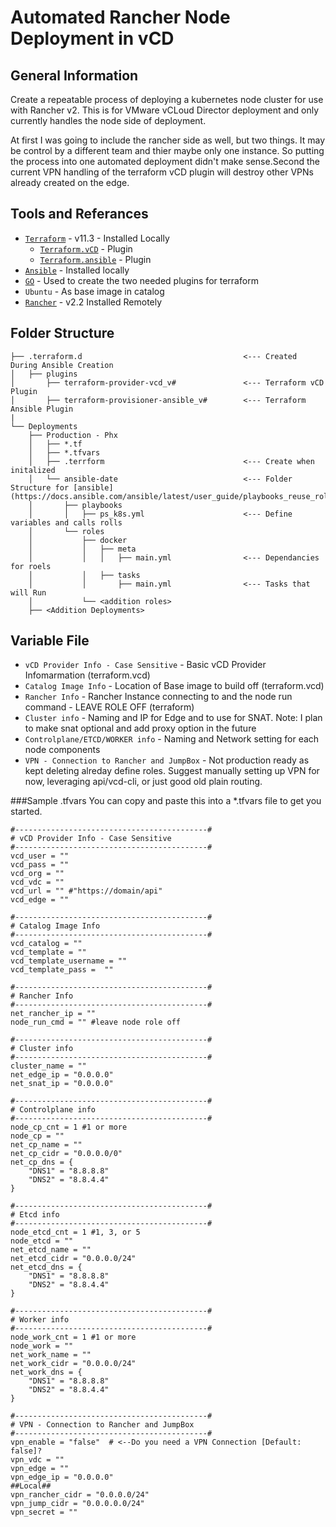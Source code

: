 # Automated Rancher Node Deployment in vCD

## General Information
Create a repeatable process of deploying a kubernetes node cluster for use with Rancher v2. This is for VMware vCLoud Director deployment and only currently handles the node side of deployment.

At first I was going to include the rancher side as well, but two things. It may be control by a different team and thier maybe only one instance. So putting the process into one automated deployment didn't make sense.Second the current VPN handling of the terraform vCD plugin will destroy other VPNs already created on the edge. 

## Tools and Referances
- [`Terraform`](https://www.terraform.io/downloads.html) - v11.3 - Installed Locally
  - [`Terraform.vCD`](https://github.com/terraform-providers/terraform-provider-vcd) - Plugin
  - [`Terraform.ansible`](https://github.com/radekg/terraform-provisioner-ansible) - Plugin
- [`Ansible`](https://docs.ansible.com/ansible/latest/installation_guide/intro_installation.html?extIdCarryOver=true&sc_cid=701f2000001OH7YAAW#latest-releases-via-apt-ubuntu) - Installed locally
- [`GO`](https://golang.org/dl/) - Used to create the two needed plugins for terraform
- `Ubuntu` - As base image in catalog
- [`Rancher`](https://rancher.com/) - v2.2 Installed Remotely

## Folder Structure

```
├── .terraform.d                                    <--- Created During Ansible Creation
│   ├── plugins
│       ├── terraform-provider-vcd_v#               <--- Terraform vCD Plugin
│       ├── terraform-provisioner-ansible_v#        <--- Terraform Ansible Plugin
|
└── Deployments
    ├── Production - Phx
    │   ├── *.tf
    │   ├── *.tfvars
    │   ├── .terrform                               <--- Create when initalized
    │   └── ansible-date                            <--- Folder Structure for [ansible](https://docs.ansible.com/ansible/latest/user_guide/playbooks_reuse_roles.html)
    │       ├── playbooks
    │       │   ├── ps_k8s.yml                      <--- Define variables and calls rolls  
    │       └── roles
    │           ├── docker
    │           │   ├── meta
    │           │   │   ├── main.yml                <--- Dependancies for roels 
    │           │   ├── tasks
    │           │       ├── main.yml                <--- Tasks that will Run
    │           └── <addition roles>
    ├── <Addition Deployments>
```
## Variable File

- `vCD Provider Info - Case Sensitive` - Basic vCD Provider Infomarmation (terraform.vcd)
- `Catalog Image Info` - Location of Base image to build off  (terraform.vcd)
- `Rancher Info` - Rancher Instance connecting to and the node run command - LEAVE ROLE OFF (terraform)
- `Cluster info` - Naming and IP for Edge and to use for SNAT. Note: I plan to make snat optional and add proxy option in the future
- `Controlplane/ETCD/WORKER info` - Naming and Network setting for each node components
- `VPN - Connection to Rancher and JumpBox` - Not production ready as kept deleting alreday define roles. Suggest manually setting up VPN for now, leveraging api/vcd-cli, or just good old plain routing.

###Sample .tfvars
You can copy and paste this into a *.tfvars file to get you started.
```
#-------------------------------------------#
# vCD Provider Info - Case Sensitive
#-------------------------------------------#
vcd_user = ""
vcd_pass = ""
vcd_org = ""
vcd_vdc = ""
vcd_url = "" #"https://domain/api"
vcd_edge = ""

#-------------------------------------------#
# Catalog Image Info
#-------------------------------------------#
vcd_catalog = ""
vcd_template = ""
vcd_template_username = ""
vcd_template_pass =  ""

#-------------------------------------------#
# Rancher Info
#-------------------------------------------#
net_rancher_ip = ""
node_run_cmd = "" #leave node role off

#-------------------------------------------#
# Cluster info
#-------------------------------------------#
cluster_name = ""
net_edge_ip = "0.0.0.0"
net_snat_ip = "0.0.0.0"

#-------------------------------------------#
# Controlplane info
#-------------------------------------------#
node_cp_cnt = 1 #1 or more
node_cp = ""
net_cp_name = ""
net_cp_cidr = "0.0.0.0/0"
net_cp_dns = {
    "DNS1" = "8.8.8.8"
    "DNS2" = "8.8.4.4"
}

#-------------------------------------------#
# Etcd info
#-------------------------------------------#
node_etcd_cnt = 1 #1, 3, or 5
node_etcd = ""
net_etcd_name = ""
net_etcd_cidr = "0.0.0.0/24"
net_etcd_dns = {
    "DNS1" = "8.8.8.8"
    "DNS2" = "8.8.4.4"
}

#-------------------------------------------#
# Worker info
#-------------------------------------------#
node_work_cnt = 1 #1 or more
node_work = ""
net_work_name = ""
net_work_cidr = "0.0.0.0/24"
net_work_dns = {
    "DNS1" = "8.8.8.8"
    "DNS2" = "8.8.4.4"
}

#-------------------------------------------#
# VPN - Connection to Rancher and JumpBox
#-------------------------------------------#
vpn_enable = "false"  # <--Do you need a VPN Connection [Default: false]?
vpn_vdc = ""
vpn_edge = ""
vpn_edge_ip = "0.0.0.0"
##Local##
vpn_rancher_cidr = "0.0.0.0/24"
vpn_jump_cidr = "0.0.0.0.0/24"
vpn_secret = ""
```
